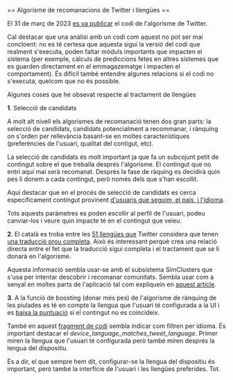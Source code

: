 == Algorisme de recomanacions de Twitter i llengües ==

El 31 de març de 2023 [es va publicar](https://twitter.com/elonmusk/status/1641876892302073875) el codi de l'algorisme de Twitter.

Cal destacar que una anàlisi amb un codi com aquest no pot ser mai concloent: no es té certesa que aquesta sigui la versió del codi que realment s'executa, poden faltar mòduls importants que impacten el sistema (per exemple, càlculs de prediccions fetes en altres sistemes que es guarden directament en el emmagazematge i impacten el comportament). És difícil també entendre algunes relacions si el codi no s'executa, quelcom que no és possible.

Algunes coses que he obsevat respecte al tractament de llengües

**1**. Selecció de candidats

A molt alt nivell els algorismes de recomanació tenen dos gran parts: la selecció de candidats, candidats potencialment a recommanar, i rànquing on s'orden per rellevància basant-se en moltes característiques (preferències de l'usuari, qualitat del contigut, etc).

La selecció de candidats és molt important ja que fa un subcojunt petit de contingut sobre el que treballa després l'algorisme. El contingut que no entri aquí mai serà recomanat. Després la fase de ràquing es decidirà quin pes li donem a cada contingut, però només dels que s'han escollit.

Aquí destacar que en el procés de selecció de candidats es cerca específicament contingut provinent [d'usuaris que seguim, el país, i l'idioma](https://github.com/twitter/the-algorithm/blob/7f90d0ca342b928b479b512ec51ac2c3821f5922/cr-mixer/server/src/main/scala/com/twitter/cr_mixer/candidate_generation/FrsTweetCandidateGenerator.scala#L72). 

Tots aquests paràmetres es poden escollir al perfil de l'usuari, podeu canviar-los i veure quin impacte té en el contingut que veieu.


**2**. El català es troba entre les [51 llengües que](https://github.com/twitter/the-algorithm/blob/7f90d0ca342b928b479b512ec51ac2c3821f5922/home-mixer/server/src/main/scala/com/twitter/home_mixer/functional_component/gate/SupportedLanguagesGate.scala#L18) Twitter considera que tenen [una traducció prou completa](https://github.com/twitter/the-algorithm/blob/7f90d0ca342b928b479b512ec51ac2c3821f5922/home-mixer/server/src/main/scala/com/twitter/home_mixer/functional_component/gate/SupportedLanguagesGate.scala#L12). Això és interessant perquè crea una relació directa entre el fet que la traducció sigui completa i el tractament que se li donarà en l'algorisme.

Aquesta informació sembla usar-se amb el subsistema SimClusters que s'usa per intentar descobrir i recomanar comunitats. Sembla usar com a senyal en moltes parts de l'aplicació tal com expliquein en [aquest article](https://dl.acm.org/doi/pdf/10.1145/3394486.3403370).

**3**. A la funció de boosting (donar més pes) de l'algorisme de rànquing de les piulades es té en compte la llengua que l'usuari té configurada a la UI i es [baixa la puntuació](https://github.com/twitter/the-algorithm/blob/7f90d0ca342b928b479b512ec51ac2c3821f5922/src/java/com/twitter/search/earlybird/search/relevance/scoring/FeatureBasedScoringFunction.java#L589) si el contingut no es coincideix. 

També en aquest [fragment de codi](https://github.com/twitter/the-algorithm/blob/ec83d01dcaebf369444d75ed04b3625a0a645eb9/home-mixer/server/src/main/scala/com/twitter/home_mixer/functional_component/decorator/HomeTweetTypePredicates.scala#L125) sembla indicar com filtren per idioma. És important destacar el *device_language_matches_tweet_language*.
Primer miren la llengua que l'usuari té configurada però també miren després la lengua del dispositiu. 

És a dir, el que sempre hem dit, configurar-se la llengua del dispositiu és important, però també la interfície de l'usuari i les llengües preferides. Tot.



